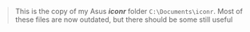 > This is the copy of my Asus ***iconr*** folder `C:\Documents\iconr`. Most of these files are now outdated, but there should be some still useful